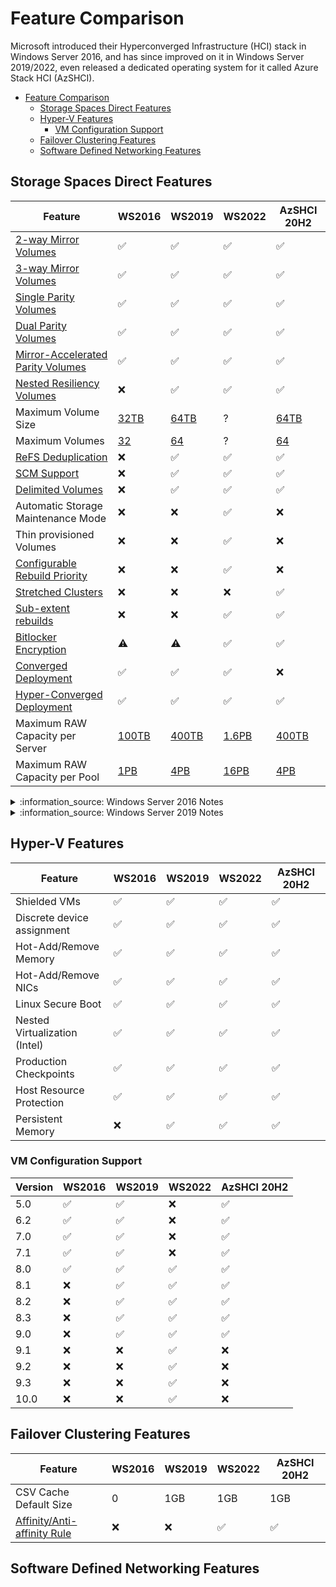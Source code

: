 # Feature Comparison

Microsoft introduced their Hyperconverged Infrastructure (HCI) stack in Windows Server 2016,
 and has since improved on it in Windows Server 2019/2022, even released a dedicated operating
 system for it called Azure Stack HCI (AzSHCI).

- [Feature Comparison](#feature-comparison)
  - [Storage Spaces Direct Features](#storage-spaces-direct-features)
  - [Hyper-V Features](#hyper-v-features)
    - [VM Configuration Support](#vm-configuration-support)
  - [Failover Clustering Features](#failover-clustering-features)
  - [Software Defined Networking Features](#software-defined-networking-features)

## Storage Spaces Direct Features

| Feature                                          | WS2016             | WS2019             | WS2022             | AzSHCI 20H2        |
| ------------------------------------------------ | ------------------ | ------------------ | ------------------ | ------------------ |
| [2-way Mirror Volumes][S2D-1]                    | :white_check_mark: | :white_check_mark: | :white_check_mark: | :white_check_mark: |
| [3-way Mirror Volumes][S2D-2]                    | :white_check_mark: | :white_check_mark: | :white_check_mark: | :white_check_mark: |
| [Single Parity Volumes][S2D-3]                   | :white_check_mark: | :white_check_mark: | :white_check_mark: | :white_check_mark: |
| [Dual Parity Volumes][S2D-4]                     | :white_check_mark: | :white_check_mark: | :white_check_mark: | :white_check_mark: |
| [Mirror-Accelerated Parity Volumes][S2D-5]       | :white_check_mark: | :white_check_mark: | :white_check_mark: | :white_check_mark: |
| [Nested Resiliency Volumes][S2D-7]               | :x:                | :white_check_mark: | :white_check_mark: | :white_check_mark: |
| Maximum Volume Size                              | [32TB][S2D-13]     | [64TB][S2D-13]     | ?                  | [64TB][S2D-18]     |
| Maximum Volumes                                  | [32][S2D-14]       | [64][S2D-14]       | ?                  | [64][S2D-17]       |
| [ReFS Deduplication][S2D-9]                      | :x:                | :white_check_mark: | :white_check_mark: | :white_check_mark: |
| [SCM Support][S2D-10]                            | :x:                | :white_check_mark: | :white_check_mark: | :white_check_mark: |
| [Delimited Volumes][S2D-8]                       | :x:                | :white_check_mark: | :white_check_mark: | :white_check_mark: |
| Automatic Storage Maintenance Mode               | :x:                | :x:                | :white_check_mark: | :x:                |
| Thin provisioned Volumes                         | :x:                | :x:                | :white_check_mark: | :x:                |
| [Configurable Rebuild Priority][S2D-16]          | :x:                | :x:                | :white_check_mark: | :x:                |
| [Stretched Clusters][S2D-11]                     | :x:                | :x:                | :x:                | :white_check_mark: |
| [Sub-extent rebuilds][S2D-16]                    | :x:                | :x:                | :white_check_mark: | :white_check_mark: |
| [Bitlocker Encryption][S2D-12]                   | :warning:          | :warning:          | :white_check_mark: | :white_check_mark: |
| [Converged Deployment][deployment-options]       | :white_check_mark: | :white_check_mark: | :white_check_mark: | :x:                |
| [Hyper-Converged Deployment][deployment-options] | :white_check_mark: | :white_check_mark: | :white_check_mark: | :white_check_mark: |
| Maximum RAW Capacity per Server                  | [100TB][S2D-15]    | [400TB][S2D-15]    | [1.6PB][S2D-16]    | [400TB][S2D-6]     |
| Maximum RAW Capacity per Pool                    | [1PB][S2D-15]      | [4PB][S2D-15]      | [16PB][S2D-16]     | [4PB][S2D-6]       |

<details>
<summary>:information_source: Windows Server 2016 Notes</summary>

- **Deduplication** is supported on **NTFS** Volumes, however ReFS is the recommended format for S2D Virtual Disks.
- **Bitlocker Encryption** - This has been supported since WS2012, however [the proces was very manual and required the CSV be taken offline][S2D-19].

</details>

<details>
<summary>:information_source: Windows Server 2019 Notes</summary>

- **Bitlocker Encryption** - This has been supported since WS2012, however [the proces was very manual and required the CSV be taken offline][S2D-19].
- **Mirror-Accelerated Parity Volumes** [performance was improved in WS2019 over WS2016][S2D-20].

</details>

[S2D-1]: https://docs.microsoft.com/en-nz/azure-stack/hci/concepts/fault-tolerance#two-way-mirror
[S2D-2]: https://docs.microsoft.com/en-nz/azure-stack/hci/concepts/fault-tolerance#three-way-mirror
[S2D-3]: https://docs.microsoft.com/en-nz/azure-stack/hci/concepts/fault-tolerance#single-parity
[S2D-4]: https://docs.microsoft.com/en-nz/azure-stack/hci/concepts/fault-tolerance#dual-parity
[S2D-5]: https://docs.microsoft.com/en-nz/azure-stack/hci/concepts/fault-tolerance#mirror-accelerated-parity
[S2D-6]: https://docs.microsoft.com/en-nz/azure-stack/hci/concepts/choose-drives#general
[S2D-7]: https://docs.microsoft.com/en-us/windows-server/storage/storage-spaces/nested-resiliency
[S2D-8]: https://docs.microsoft.com/en-us/windows-server/storage/storage-spaces/delimit-volume-allocation
[S2D-9]: https://docs.microsoft.com/en-us/windows-server/storage/data-deduplication/whats-new
[S2D-10]: https://docs.microsoft.com/en-us/windows-server/storage/storage-spaces/deploy-pmem
[S2D-11]: https://docs.microsoft.com/en-nz/azure-stack/hci/concepts/stretched-clusters
[S2D-12]: https://docs.microsoft.com/en-us/azure-stack/hci/manage/volume-encryption-deduplication#turn-on-bitlocker-to-protect-volumes
[deployment-options]: https://docs.microsoft.com/en-us/windows-server/storage/storage-spaces/storage-spaces-direct-overview#deployment-options
[S2D-13]: https://docs.microsoft.com/en-us/windows-server/storage/storage-spaces/plan-volumes#choosing-the-size-of-volumes
[S2D-14]: https://docs.microsoft.com/en-us/windows-server/storage/storage-spaces/plan-volumes#choosing-how-many-volumes-to-create
[S2D-15]: https://docs.microsoft.com/en-us/windows-server/storage/storage-spaces/storage-spaces-direct-hardware-requirements#maximum-capacity
[S2D-16]: https://techcommunity.microsoft.com/t5/failover-clustering/talking-failover-clustering-and-azure-stack-hci-ignite-2019/ba-p/1015497
[S2D-17]: https://docs.microsoft.com/en-nz/azure-stack/hci/concepts/plan-volumes#choosing-how-many-volumes-to-create
[S2D-18]: https://docs.microsoft.com/en-nz/azure-stack/hci/concepts/plan-volumes#choosing-the-size-of-volumes
[S2D-19]: https://github.com/microsoft/MSLab/tree/master/Scenarios/BitLocker%20on%20S2D%20cluster
[S2D-20]: https://docs.microsoft.com/en-us/windows-server/storage/whats-new-in-storage#storage-spaces-direct

## Hyper-V Features

| Feature                       | WS2016             | WS2019             | WS2022             | AzSHCI 20H2        |
| ----------------------------- | ------------------ | ------------------ | ------------------ | ------------------ |
| Shielded VMs                  | :white_check_mark: | :white_check_mark: | :white_check_mark: | :white_check_mark: |
| Discrete device assignment    | :white_check_mark: | :white_check_mark: | :white_check_mark: | :white_check_mark: |
| Hot-Add/Remove Memory         | :white_check_mark: | :white_check_mark: | :white_check_mark: | :white_check_mark: |
| Hot-Add/Remove NICs           | :white_check_mark: | :white_check_mark: | :white_check_mark: | :white_check_mark: |
| Linux Secure Boot             | :white_check_mark: | :white_check_mark: | :white_check_mark: | :white_check_mark: |
| Nested Virtualization (Intel) | :white_check_mark: | :white_check_mark: | :white_check_mark: | :white_check_mark: |
| Production Checkpoints        | :white_check_mark: | :white_check_mark: | :white_check_mark: | :white_check_mark: |
| Host Resource Protection      | :white_check_mark: | :white_check_mark: | :white_check_mark: | :white_check_mark: |
| Persistent Memory             | :x:                | :white_check_mark: | :white_check_mark: | :white_check_mark: |

### VM Configuration Support

| Version | WS2016             | WS2019             | WS2022             | AzSHCI 20H2        |
| ------- | ------------------ | ------------------ | ------------------ | ------------------ |
| 5.0     | :white_check_mark: | :white_check_mark: | :x:                | :white_check_mark: |
| 6.2     | :white_check_mark: | :white_check_mark: | :x:                | :white_check_mark: |
| 7.0     | :white_check_mark: | :white_check_mark: | :x:                | :white_check_mark: |
| 7.1     | :white_check_mark: | :white_check_mark: | :x:                | :white_check_mark: |
| 8.0     | :white_check_mark: | :white_check_mark: | :white_check_mark: | :white_check_mark: |
| 8.1     | :x:                | :white_check_mark: | :white_check_mark: | :white_check_mark: |
| 8.2     | :x:                | :white_check_mark: | :white_check_mark: | :white_check_mark: |
| 8.3     | :x:                | :white_check_mark: | :white_check_mark: | :white_check_mark: |
| 9.0     | :x:                | :white_check_mark: | :white_check_mark: | :white_check_mark: |
| 9.1     | :x:                | :x:                | :white_check_mark: | :x:                |
| 9.2     | :x:                | :x:                | :white_check_mark: | :x:                |
| 9.3     | :x:                | :x:                | :white_check_mark: | :x:                |
| 10.0    | :x:                | :x:                | :white_check_mark: | :x:                |

## Failover Clustering Features

| Feature                             | WS2016 | WS2019 | WS2022             | AzSHCI 20H2        |
| ----------------------------------- | ------ | ------ | ------------------ | ------------------ |
| CSV Cache Default Size              | 0      | 1GB    | 1GB                | 1GB                |
| [Affinity/Anti-affinity Rule][FC-1] | :x:    | :x:    | :white_check_mark: | :white_check_mark: |

[FC-1]: https://docs.microsoft.com/en-nz/azure-stack/hci/manage/vm-affinity

## Software Defined Networking Features
